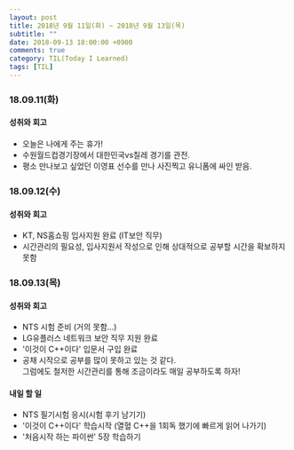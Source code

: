 ```yaml
---
layout: post
title: 2018년 9월 11일(화) ~ 2018년 9월 13일(목)
subtitle: ""
date: 2018-09-13 18:00:00 +0900
comments: true
category: TIL(Today I Learned)
tags: [TIL]
---
```


### 18.09.11(화)
#### 성취와 회고
  - 오늘은 나에게 주는 휴가!
  - 수원월드컵경기장에서 대한민국vs칠레 경기를 관전.
  - 평소 만나보고 싶었던 이영표 선수를 만나 사진찍고 유니폼에 싸인 받음.

### 18.09.12(수)
#### 성취와 회고
  - KT, NS홈쇼핑 입사지원 완료 (IT보안 직무)
  - 시간관리의 필요성, 입사지원서 작성으로 인해 상대적으로 공부할 시간을 확보하지 못함

### 18.09.13(목)
#### 성취와 회고
  - NTS 시험 준비 (거의 못함...)
  - LG유플러스 네트워크 보안 직무 지원 완료
  - '이것이 C++이다' 입문서 구입 완료
  - 공채 시작으로 공부를 많이 못하고 있는 것 같다.  
    그럼에도 철저한 시간관리를 통해 조금이라도 매일 공부하도록 하자!

#### 내일 할 일
  - NTS 필기시험 응시(시험 후기 남기기)
  - '이것이 C++이다' 학습시작 (열혈 C++을 1회독 했기에 빠르게 읽어 나가기)
  - '처음시작 하는 파이썬' 5장 학습하기
